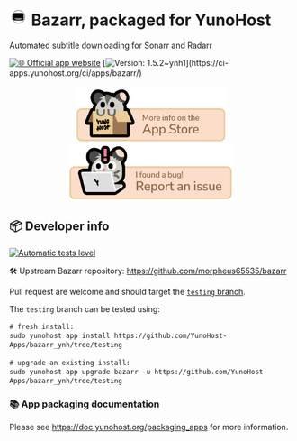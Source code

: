 <!--
N.B.: This README was automatically generated by <https://github.com/YunoHost/apps_tools/blob/main/readme_generator>
It shall NOT be edited by hand.
-->

<h1>
  <img src="https://raw.githubusercontent.com/YunoHost/apps/main/logos/bazarr.png" width="32px" alt="Logo of Bazarr">
  Bazarr, packaged for YunoHost
</h1>

Automated subtitle downloading for Sonarr and Radarr

[![🌐 Official app website](https://img.shields.io/badge/Official_app_website-darkgreen?style=for-the-badge)](https://bazarr.media)
[![Version: 1.5.2~ynh1](https://img.shields.io/badge/Version-1.5.2~ynh1-rgba(0,150,0,1)?style=for-the-badge)](https://ci-apps.yunohost.org/ci/apps/bazarr/)

<div align="center">
<a href="https://apps.yunohost.org/app/bazarr"><img height="100px" src="https://github.com/YunoHost/yunohost-artwork/raw/refs/heads/main/badges/neopossum-badges/badge_more_info_on_the_appstore.svg"/></a>
<a href="https://github.com/YunoHost-Apps/bazarr_ynh/issues"><img height="100px" src="https://github.com/YunoHost/yunohost-artwork/raw/refs/heads/main/badges/neopossum-badges/badge_report_an_issue.svg"/></a>
</div>

## 📦 Developer info

[![Automatic tests level](https://apps.yunohost.org/badge/cilevel/bazarr)](https://ci-apps.yunohost.org/ci/apps/bazarr/)

🛠️ Upstream Bazarr repository: <https://github.com/morpheus65535/bazarr>

Pull request are welcome and should target the [`testing` branch](https://github.com/YunoHost-Apps/bazarr_ynh/tree/testing).

The `testing` branch can be tested using:
```
# fresh install:
sudo yunohost app install https://github.com/YunoHost-Apps/bazarr_ynh/tree/testing

# upgrade an existing install:
sudo yunohost app upgrade bazarr -u https://github.com/YunoHost-Apps/bazarr_ynh/tree/testing
```

### 📚 App packaging documentation

Please see <https://doc.yunohost.org/packaging_apps> for more information.